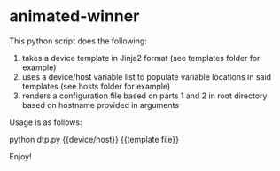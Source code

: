 # animated-winner
This python script does the following:
1. takes a device template in Jinja2 format (see templates folder for example)
2. uses a device/host variable list to populate variable locations in said templates (see hosts folder for example)
3. renders a configuration file based on parts 1 and 2 in root directory based on hostname provided in arguments

Usage is as follows:

python dtp.py {{device/host}} {{template file}}

Enjoy!
